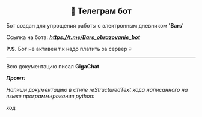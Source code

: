 <h2 align=center> 💎 Телеграм бот </h2>

Бот создан для упрощения работы с электронным дневником **'Bars'**

Ссылка на бота: **_https://t.me/Bars_obrazovanie_bot_**

**P.S.** Бот не активен т.к надо платить за сервер 💀

---

Всю документацию писал **GigaChat**

**_Промт:_**

_Напиши документацию в стиле reStructuredText кода написанного на языке программирования python:_

_код_